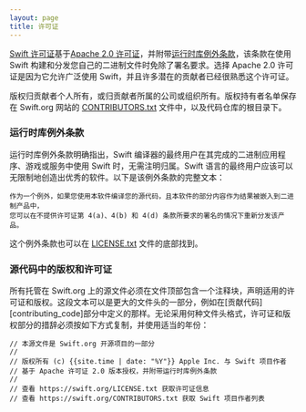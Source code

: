 ```yaml
---
layout: page
title: 许可证
---
```


[Swift 许可证](/LICENSE.txt)基于[Apache 2.0 许可证](https://www.apache.org/licenses/LICENSE-2.0.html)，并附带[运行时库例外条款](#runtime-library-exception)，该条款在使用 Swift 构建和分发您自己的二进制文件时免除了署名要求。选择 Apache 2.0 许可证是因为它允许广泛使用 Swift，并且许多潜在的贡献者已经很熟悉这个许可证。

版权归贡献者个人所有，或归贡献者所属的公司或组织所有。版权持有者名单保存在 Swift.org 网站的 [CONTRIBUTORS.txt](/CONTRIBUTORS.txt) 文件中，以及代码仓库的根目录下。


### 运行时库例外条款

运行时库例外条款明确指出，Swift 编译器的最终用户在其完成的二进制应用程序、游戏或服务中使用 Swift 时，无需注明归属。Swift 语言的最终用户应该可以无限制地创造出优秀的软件。以下是该例外条款的完整文本：

~~~~
作为一个例外，如果您使用本软件编译您的源代码，且本软件的部分内容作为结果被嵌入到二进制产品中，
您可以在不提供许可证第 4(a)、4(b) 和 4(d) 条款所要求的署名的情况下重新分发该产品。
~~~~

这个例外条款也可以在 [LICENSE.txt](/LICENSE.txt) 文件的底部找到。


### 源代码中的版权和许可证

所有托管在 Swift.org 上的源文件必须在文件顶部包含一个注释块，声明适用的许可证和版权。这段文本可以是更大的文件头的一部分，例如在[贡献代码][contributing_code]部分中定义的那样。无论采用何种文件头格式，许可证和版权部分的措辞必须按如下方式复制，并使用适当的年份：

~~~~
// 本源文件是 Swift.org 开源项目的一部分
//
// 版权所有 (c) {{site.time | date: "%Y"}} Apple Inc. 与 Swift 项目作者
// 基于 Apache 许可证 2.0 版本授权，并附带运行时库例外条款
//
// 查看 https://swift.org/LICENSE.txt 获取许可证信息
// 查看 https://swift.org/CONTRIBUTORS.txt 获取 Swift 项目作者列表
~~~~
